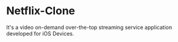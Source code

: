 # Netflix-Clone
It's a video on-demand over-the-top streaming service application developed for iOS Devices.
